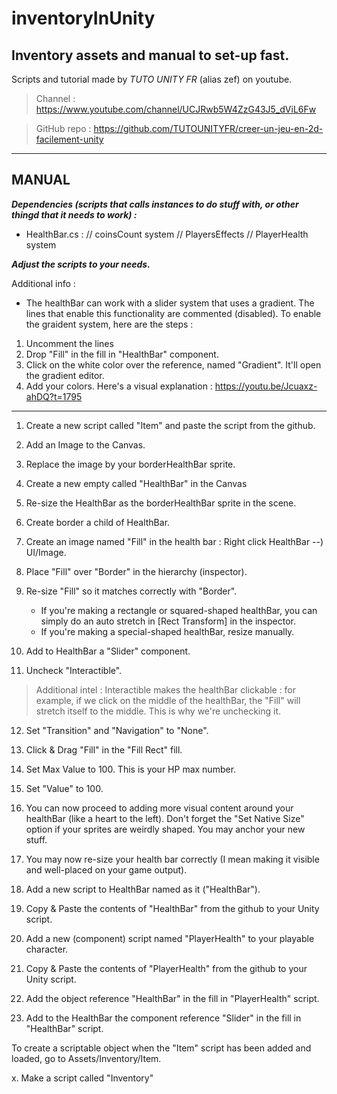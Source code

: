 # inventoryInUnity
Inventory assets and manual to set-up fast.
-------------
Scripts and tutorial made by *TUTO UNITY FR* (alias zef) on youtube.

>Channel : https://www.youtube.com/channel/UCJRwb5W4ZzG43J5_dViL6Fw

>GitHub repo : https://github.com/TUTOUNITYFR/creer-un-jeu-en-2d-facilement-unity
----------
  MANUAL 
----------

***Dependencies (scripts that calls instances to do stuff with, or other thingd that it needs to work) :***
- HealthBar.cs :
    // coinsCount system
    // PlayersEffects
    // PlayerHealth system
    
***Adjust the scripts to your needs.***


Additional info : 
- The healthBar can work with a slider system that uses a gradient. The lines that enable this functionality are commented (disabled). To enable the graident system, here are the steps :
1. Uncomment the lines
2. Drop "Fill" in the fill in "HealthBar" component.
3. Click on the white color over the reference, named "Gradient". It'll open the gradient editor.
4. Add your colors. Here's a visual explanation : https://youtu.be/Jcuaxz-ahDQ?t=1795

--------------------------------------

1. Create a new script called "Item" and paste the script from the github.

2. Add an Image to the Canvas.

3. Replace the image by your borderHealthBar sprite.

4. Create a new empty called "HealthBar" in the Canvas

5. Re-size the HealthBar as the borderHealthBar sprite in the scene.

6. Create border a child of HealthBar.

7. Create an image named "Fill" in the health bar : Right click HealthBar --) UI/Image.

8. Place "Fill" over "Border" in the hierarchy (inspector).

9. Re-size "Fill" so it matches correctly with "Border".
    - If you're making a rectangle or squared-shaped healthBar, you can simply do an auto stretch in [Rect Transform] in the inspector.
    - If you're making a special-shaped healthBar, resize manually.

10. Add to HealthBar a "Slider" component.

11. Uncheck "Interactible".

>Additional intel :
Interactible makes the healthBar clickable : for example, if we click on the middle of the healthBar, the "Fill" will stretch itself to the middle. This is why we're unchecking it.

12. Set "Transition" and "Navigation" to "None".

13. Click & Drag "Fill" in the "Fill Rect" fill.

14. Set Max Value to 100. This is your HP max number.

15. Set "Value" to 100.

16. You can now proceed to adding more visual content around your healthBar (like a heart to the left).
Don't forget the "Set Native Size" option if your sprites are weirdly shaped.
You may anchor your new stuff.

17. You may now re-size your health bar correctly (I mean making it visible and well-placed on your game output).

18. Add a new script to HealthBar named as it ("HealthBar").

19. Copy & Paste the contents of "HealthBar" from the github to your Unity script.

20. Add a new (component) script named "PlayerHealth" to your playable character.

21. Copy & Paste the contents of "PlayerHealth" from the github to your Unity script.

22. Add the object reference "HealthBar" in the fill in "PlayerHealth" script.

22. Add to the HealthBar the component reference "Slider" in the fill in "HealthBar" script.

To create a scriptable object when the "Item" script has been added and loaded, go to Assets/Inventory/Item.




x. Make a script called "Inventory"

